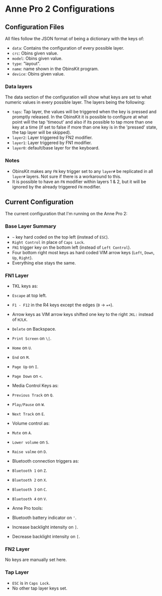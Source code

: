 # Anne Pro 2 Configurations

## Configuration Files

All files follow the JSON format of being a dictionary with the keys of:

* `data`: Contains the configuration of every possible layer.
* `crc`: Obins given value.
* `model`: Obins given value.
* `type`: "layout".
* `name`: name shown in the ObinsKit program.
* `device`: Obins given value.

### Data layers

The data section of the configuration will show what keys are set to what numeric values in every possible layer. The layers being the following:

* `taps`: Tap layer, the values will be triggered when the key is pressed and promptly released. In the ObinsKit it is possible to configure at what point will the tap 'timeout' and also if its possible to tap more than one key at a time (if set to false if more than one key is in the 'pressed' state, the tap layer will be skipped).
* `layer2`: Layer triggered by FN2 modifier.
* `layer1`: Layer triggered by FN1 modifier.
* `layer0`: default/base layer for the keyboard.


### Notes

* ObinsKit makes any `FN` key trigger set to any `layer#` be replicated in all `layer#` layers. Not sure if there is a workaround to this.
* It is possible to have an `FN` modifier within layers 1 & 2, but it will be ignored by the already triggered `FN` modifier.

## Current Configuration

The current configuration that I'm running on the Anne Pro 2:

### Base Layer Summary

* `~` key hard coded on the top left (instead of `ESC`).
* `Right Control` in place of `Caps Lock`.
* `FN1` trigger key on the bottom left (instead of `Left Control`).
* Four bottom right most keys as hard coded VIM arrow keys (`Left`, `Down`, `Up`, `Right`).
* Everything else stays the same.

### FN1 Layer

* TKL keys as:
 * `Escape` at top left.
 * `F1 - F12` in the R4 keys except the edges (`0` -> `=+`).

 * Arrow keys as VIM arrow keys shifted one key to the right `JKL:` instead of `HJLK`.

 * `Delete` on Backspace.
 * `Print Screen` on `\|`.
 * `Home` on `U`.
 * `End` on `M`.
 * `Page Up` on `I`.
 * `Page Down` on `<`.

* Media Control Keys as:
 * `Previous Track` on `Q`.
 * `Play/Pause` on `W`.
 * `Next Track` on `E`.

* Volume control as:
 * `Mute` on `A`.
 * `Lower volume` on `S`.
 * `Raise valme` on `D`.

* Bluetooth connection triggers as:
 * `Bluetooth 1` on `Z`.
 * `Bluetooth 2` on `X`.
 * `Bluetooth 3` on `C`.
 * `Bluetooth 4` on `V`.

* Anne Pro tools:
 * Bluetooth battery indicator on `'`.
 * Increase backlight intensity on `]`.
 * Decrease backlight intensity on `[`.

### FN2 Layer

No keys are manually set here.

### Tap Layer

* `ESC` is in `Caps Lock`.
* No other tap layer keys set.
